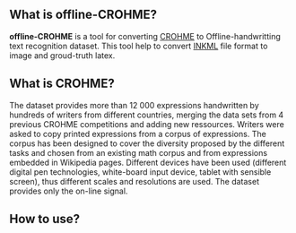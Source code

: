## What is offline-CROHME?
**offline-CROHME** is a tool for converting [CROHME](https://www.isical.ac.in/~crohme/) to Offline-handwritting text recognition dataset. This tool help to convert [INKML](https://www.w3.org/TR/InkML/) file format to image and groud-truth latex.

## What is CROHME?
The dataset provides more than 12 000 expressions handwritten by hundreds of writers from different countries, merging the data sets from 4 previous CROHME competitions and adding new ressources. Writers were asked to copy printed expressions from a corpus of expressions. The corpus has been designed to cover the diversity proposed by the different tasks and chosen from an existing math corpus and from expressions embedded in Wikipedia pages. Different devices have been used (different digital pen technologies, white-board input device, tablet with sensible screen), thus different scales and resolutions are used. The dataset provides only the on-line signal.

## How to use?

